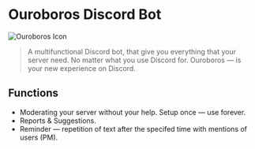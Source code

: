 # Ouroboros Discord Bot
![Ouroboros Icon](https://github.com/GDSoftworks/OuroborosBot/raw/main/Ouroboros_Icon.png)
> A multifunctional Discord bot, that give you everything that your server need. No matter what you use Discord for. Ouroboros — is your new experience on Discord.

## Functions
* Moderating your server without your help. Setup once — use forever.
* Reports & Suggestions.
* Reminder —  repetition of text after the specifed time with mentions of users (PM).
